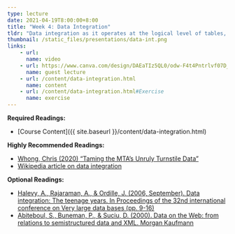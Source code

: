 ```yaml
---
type: lecture
date: 2021-04-19T8:00:00+8:00
title: "Week 4: Data Integration"
tldr: "Data integration as it operates at the logical level of tables, and data that feed into user interfaces."
thumbnail: /static_files/presentations/data-int.png
links: 
    - url: 
      name: video
    - url: https://www.canva.com/design/DAEaTIz5QL0/odw-F4t4Pntrlvf07D_ZNg/view
      name: guest lecture
    - url: /content/data-integration.html
      name: content
    - url: /content/data-integration.html#Exercise
      name: exercise
---
```

**Required Readings:**  
- [Course Content]({{ site.baseurl }}/content/data-integration.html)

**Highly Recommended Readings:**
- [Whong, Chris (2020) “Taming the MTA’s Unruly Turnstile Data”](https://medium.com/qri-io/taming-the-mtas-unruly-turnstile-data-c945f5f96ba0)
- [Wikipedia article on data integration](https://en.wikipedia.org/wiki/Data_integration)

**Optional Readings:**
- [Halevy, A., Rajaraman, A., & Ordille, J. (2006, September). Data integration: The teenage years. In Proceedings of the 32nd international conference on Very large data bases (pp. 9-16)](https://www.cin.ufpe.br/~if696/referencias/integracao/_Data_Integration-The_Teenage_Years.pdf)
- [Abiteboul, S., Buneman, P., & Suciu, D. (2000). Data on the Web: from relations to semistructured data and XML. Morgan Kaufmann](https://github.com/norlab/LIS-546-SPR2021/raw/master/content/readings/Data-on-the-Web-Skeleton.pdf)
